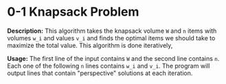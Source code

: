 # 0-1 Knapsack Problem

**Description:** This algorithm takes the knapsack volume `W` and `n` items with volumes `w_i` and values `v_i` and finds the optimal items we should take to maximize the total value. This algorithm is done iteratively,

**Usage:** The first line of the input contains `W` and the second line contains `n`. Each one of the following `n` lines contains `w_i` and `v_i`. The program will output lines that contain "perspective" solutions at each iteration.
